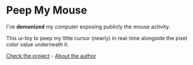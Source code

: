 # Peep My Mouse

I've **demonized** my computer exposing publicly the mouse activity.

This ui-toy to peep my little cursor (nearly) in real-time alongside the pixel color value underneath it.

[Check the project](https://fabiofranchino.com/peep_my_mouse) - [About the author](https://fabiofranchino.com/blog)
